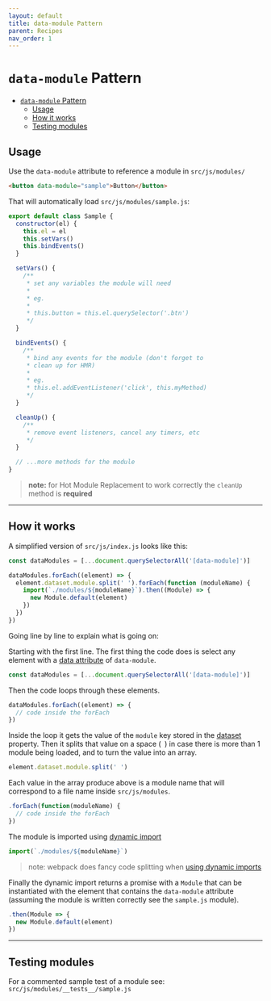 ```yaml
---
layout: default
title: data-module Pattern
parent: Recipes
nav_order: 1
---
```


# `data-module` Pattern

- [`data-module` Pattern](#data-module-pattern)
  - [Usage](#usage)
  - [How it works](#how-it-works)
  - [Testing modules](#testing-modules)

## Usage

Use the `data-module` attribute to reference a module in `src/js/modules/`

```html
<button data-module="sample">Button</button>
```

That will automatically load `src/js/modules/sample.js`:

```js
export default class Sample {
  constructor(el) {
    this.el = el
    this.setVars()
    this.bindEvents()
  }

  setVars() {
    /**
     * set any variables the module will need
     *
     * eg.
     *
     * this.button = this.el.querySelector('.btn')
     */
  }

  bindEvents() {
    /**
     * bind any events for the module (don't forget to
     * clean up for HMR)
     *
     * eg.
     * this.el.addEventListener('click', this.myMethod)
     */
  }

  cleanUp() {
    /**
     * remove event listeners, cancel any timers, etc
     */
  }

  // ...more methods for the module
}
```

> **note:** for Hot Module Replacement to work correctly the `cleanUp` method is **required**

---

## How it works

A simplified version of `src/js/index.js` looks like this:

```js
const dataModules = [...document.querySelectorAll('[data-module]')]

dataModules.forEach((element) => {
  element.dataset.module.split(' ').forEach(function (moduleName) {
    import(`./modules/${moduleName}`).then((Module) => {
      new Module.default(element)
    })
  })
})
```

Going line by line to explain what is going on:

Starting with the first line. The first thing the code does is select any element with a [data attribute](https://developer.mozilla.org/en-US/docs/Learn/HTML/Howto/Use_data_attributes) of `data-module`.

```js
const dataModules = [...document.querySelectorAll('[data-module]')]
```

Then the code loops through these elements.

```js
dataModules.forEach((element) => {
  // code inside the forEach
})
```

Inside the loop it gets the value of the `module` key stored in the [dataset](https://developer.mozilla.org/en-US/docs/Web/API/HTMLOrForeignElement/dataset) property. Then it splits that value on a space (<code>&nbsp;</code>) in case there is more than 1 module being loaded, and to turn the value into an array.

```js
element.dataset.module.split(' ')
```

Each value in the array produce above is a module name that will correspond to a file name inside `src/js/modules`.

```js
.forEach(function(moduleName) {
  // code inside the forEach
})
```

The module is imported using [dynamic import](https://developer.mozilla.org/en-US/docs/Web/JavaScript/Reference/Statements/import)

```js
import(`./modules/${moduleName}`)
```

> note: webpack does fancy code splitting when [using dynamic imports](https://webpack.js.org/guides/code-splitting/#dynamic-imports)

Finally the dynamic import returns a promise with a `Module` that can be instantiated with the element that contains the `data-module` attribute (assuming the module is written correctly see the `sample.js` module).

```js
.then(Module => {
  new Module.default(element)
})
```

---

## Testing modules

For a commented sample test of a module see: `src/js/modules/__tests__/sample.js`
